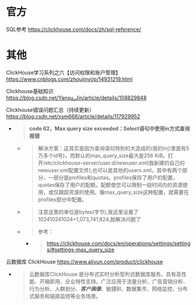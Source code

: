 
# 官方

SQL参考 https://clickhouse.com/docs/zh/sql-reference/

# 其他

ClickHouse学习系列之六【访问权限和账户管理】 https://www.cnblogs.com/zhoujinyi/p/14931219.html

Clickhouse基础知识 https://blog.csdn.net/Yanxu_Jin/article/details/108829848

Clickhouse错误问题汇总（持续更新） https://blog.csdn.net/xsm666/article/details/117929952
- > **code 62，Max query size exceeded：Select语句中使用in方式查询报错**
  * > 解决方案：这其实是因为查询语句特别的大造成的(我的in()里面有5万多个id号)，而默认的max_query_size最大是256 KiB。打开/etc/clickhouse-server/user.d/newuser.xml(我新建的自己的newuser.xml配置文件),也可以是其他的users.xml，其中有两个部分，一部分是profiles和quotas。profiles保存了用户的配置，quotas保存了用户的配额。配额使您可以限制一段时间内的资源使用，或仅跟踪资源的使用。像max_query_size这种配置，就需要在profiles部分中配置。
  * > 注意这里的单位是bytes(字节),我这里设置了102410241024=1,073,741,824,就解决问题了
  * > 参考：
    + > https://clickhouse.com/docs/en/operations/settings/settings/#settings-max_query_size

云数据库 ClickHouse https://www.aliyun.com/product/clickhouse
- > 云数据库ClickHouse 是分布式实时分析型列式数据库服务。具有高性能、开箱即用、企业特性支持。广泛应用于流量分析、广告营销分析、行为分析、人群划分、***客户画像***、敏捷BI、数据集市、网络监控、分布式服务和链路监控等业务场景。
